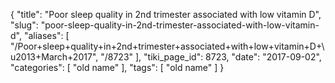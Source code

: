 {
    "title": "Poor sleep quality in 2nd trimester associated with low vitamin D",
    "slug": "poor-sleep-quality-in-2nd-trimester-associated-with-low-vitamin-d",
    "aliases": [
        "/Poor+sleep+quality+in+2nd+trimester+associated+with+low+vitamin+D+\u2013+March+2017",
        "/8723"
    ],
    "tiki_page_id": 8723,
    "date": "2017-09-02",
    "categories": [
        "old name"
    ],
    "tags": [
        "old name"
    ]
}